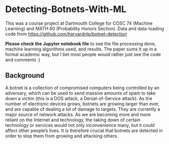 # Detecting-Botnets-With-ML
This was a course project at Dartmouth College for COSC 74 (Machine Learning) and MATH 60 (Probability Honors Section). Data and data-loading code from https://github.com/harvardnlp/botnet-detection

**Please check the Jupyter notebook file** to see the file processing done, machine learning algorithms used, and results. The paper sums it up in a formal academic way, but I bet most people would rather just see the code and comments :)

## Background
A botnet is a collection of compromised computers
being controlled by an adversary, which can be used to send massive amounts of spam to take
down a victim (this is a DOS attack, a Denial-of-Service attack). As the number of electronic
devices grows, botnets are growing larger than ever, and are capable of dealing a lot of damage
to targets. They are currently a major source of network attacks. As we are becoming more and
more reliant on the Internet and technology, the taking down of certain technology or services
would not only inconvenience many, but it could affect other people’s lives. It is therefore
crucial that botnets are detected in order to stop them from growing and attacking others.
